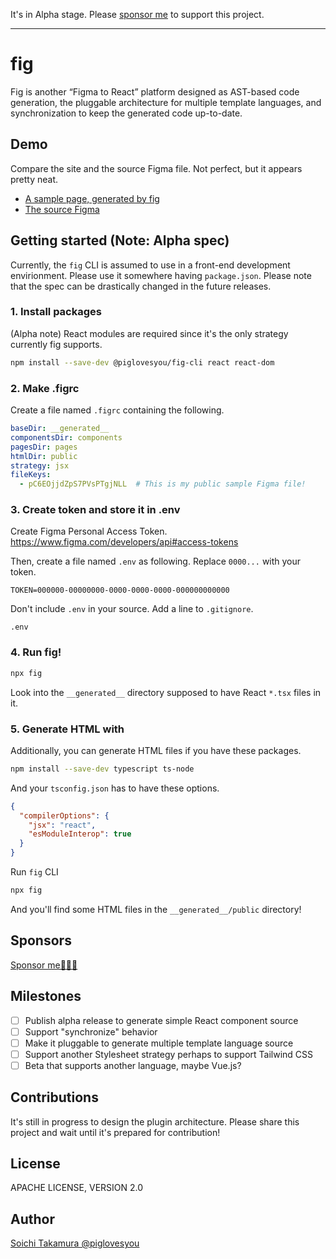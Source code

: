 It's in Alpha stage. Please [sponsor me](https://github.com/sponsors/piglovesyou) to support this project.

---
# fig

Fig is another “Figma to React” platform designed as AST-based code generation, the pluggable architecture for multiple template languages, and synchronization to keep the generated code up-to-date.

## Demo

Compare the site and the source Figma file. Not perfect, but it appears pretty neat.

* [A sample page, generated by fig](https://piglovesyou.github.io/fig/patagonia/public/)
* [The source Figma](https://www.figma.com/file/pC6EOjjdZpS7PVsPTgjNLL/Patagonia?node-id=1%3A4)

## Getting started (Note: Alpha spec)

Currently, the `fig` CLI is assumed to use in a front-end development envirionment. Please use it somewhere having `package.json`. Please note that the spec can be drastically changed in the future releases.

### 1. Install packages

(Alpha note) React modules are required since it's the only strategy currently fig supports.

```bash
npm install --save-dev @piglovesyou/fig-cli react react-dom
```

### 2. Make .figrc

Create a file named `.figrc` containing the following.

```yaml
baseDir: __generated__
componentsDir: components
pagesDir: pages
htmlDir: public
strategy: jsx
fileKeys:
  - pC6EOjjdZpS7PVsPTgjNLL  # This is my public sample Figma file!
```

### 3. Create token and store it in .env

Create Figma Personal Access Token. https://www.figma.com/developers/api#access-tokens

Then, create a file named `.env` as following. Replace `0000...` with your token.

```
TOKEN=000000-00000000-0000-0000-0000-000000000000
```

Don't include `.env` in your source. Add a line to `.gitignore`.

```
.env
```

### 4. Run fig!

```bash
npx fig
```

Look into the `__generated__` directory supposed to have React `*.tsx` files in it.

### 5. Generate HTML with

Additionally, you can generate HTML files if you have these packages.

```bash
npm install --save-dev typescript ts-node
```

And your `tsconfig.json` has to have these options.

```json
{
  "compilerOptions": {
    "jsx": "react",
    "esModuleInterop": true
  }
}
```

Run `fig` CLI 

```bash
npx fig
```

And you'll find some HTML files in the `__generated__/public` directory!

## Sponsors

[Sponsor me🍩🍦🥶](https://github.com/sponsors/piglovesyou)

## Milestones

- [ ] Publish alpha release to generate simple React component source
- [ ] Support "synchronize" behavior
- [ ] Make it pluggable to generate multiple template language source
- [ ] Support another Stylesheet strategy perhaps to support Tailwind CSS
- [ ] Beta that supports another language, maybe Vue.js?

## Contributions

It's still in progress to design the plugin architecture. Please share this project and wait until it's prepared for contribution!

## License

APACHE LICENSE, VERSION 2.0

## Author

[Soichi Takamura @piglovesyou](https://github.com/piglovesyou/)
